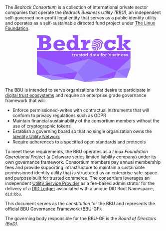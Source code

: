 The *Bedrock Consortium* is a collection of international private sector companies that operate the *Bedrock Business Utility (BBU)*, an independent self-governed non-profit legal entity that serves as a public identity utility and operates as a self-sustainable directed fund project under [The Linux Foundation](http://linuxfoundation.org/).

<p align="center"><img src="./img/consortium-logo.png" alt="logo" height="150" width="300"></p>

The BBU is intended to serve organizations that desire to participate in [digital trust ecosystems](./gf_info/glossary.md) and require an enterprise grade governance framework that will:

* Enforce permissioned-writes with contractual instruments that will conform to privacy regulations such as GDPR
* Maintain financial sustainability of the consortium members without the use of cryptographic tokens
* Establish a governing board so that no single organization owns the [Identity Utility Network](./gf_info/glossary.md)
* Require adherences to a specified open standards and protocols

To meet these requirements, the BBU operates as a *Linux Foundation Operational Project* (a Delaware series limited liability company) under its own governance framework. Consortium members pay annual membership fees and provide supporting infrastructure to maintain a sustainable permissioned identity utility that is structured as an enterprise safe-space and purpose built for trusted commerce. The consortium leverages an independent [Utility Service Provider](./gf_info/glossary.md) as a fee-based administrator for the delivery of a [DID Ledger](./gf_info/glossary.md) associated with a unique DID Root Namespace, ```did:bbu```.

This document serves as the *constitution* for the BBU and represents the official BBU Governance Framework (BBU-GF).

The governing body responsible for the BBU-GF is the *Board of Directors (BoD)*.
